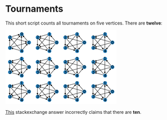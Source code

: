 # Tournaments

This short script counts all tournaments on five vertices. There are **twelve**:

![twelve tournaments](tournaments.png)

[This](https://math.stackexchange.com/questions/2416676/find-the-number-of-different-tournaments-with-5-vertices) stackexchange answer incorrectly claims that there are **ten**.
